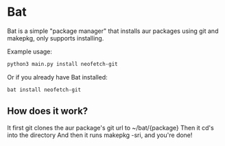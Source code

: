 # Bat 

Bat is a simple "package manager" that installs aur packages using git and makepkg, only supports installing. 

Example usage:
```bash
python3 main.py install neofetch-git
```
Or if you already have Bat installed:
```bash
bat install neofetch-git
```

## How does it work?

It first git clones the aur package's git url to ~/bat/{package}
Then it cd's into the directory
And then it runs makepkg -sri, and you're done! 
